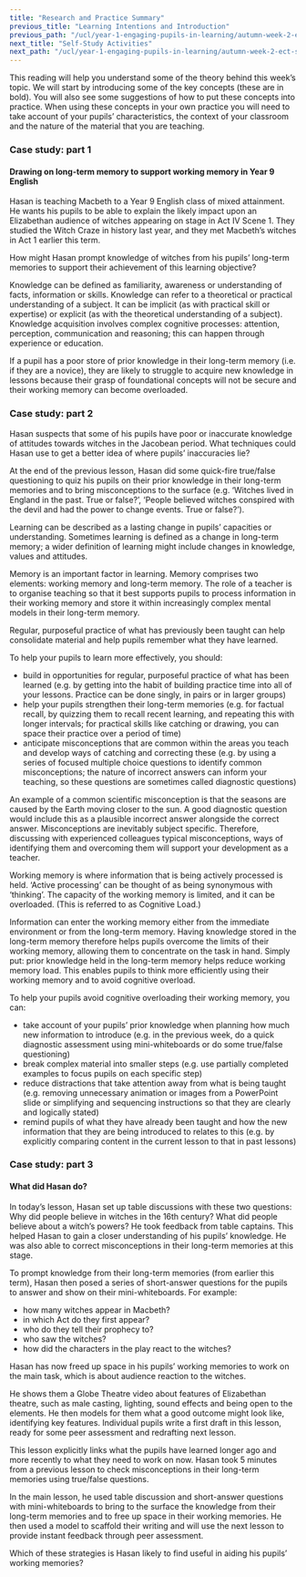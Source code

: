 ```yaml
---
title: "Research and Practice Summary"
previous_title: "Learning Intentions and Introduction"
previous_path: "/ucl/year-1-engaging-pupils-in-learning/autumn-week-2-ect-learning-intentions-and-introduction"
next_title: "Self-Study Activities"
next_path: "/ucl/year-1-engaging-pupils-in-learning/autumn-week-2-ect-self-study-activities"
---
```


This reading will help you understand some of the theory behind this week’s topic. We will start by introducing some of the key concepts (these are in bold). You will also see some suggestions of how to put these concepts into practice. When using these concepts in your own practice you will need to take account of your pupils’ characteristics, the context of your classroom and the nature of the material that you are teaching.

### Case study: part 1

#### Drawing on long-term memory to support working memory in Year 9 English

Hasan is teaching Macbeth to a Year 9 English class of mixed attainment. He wants
his pupils to be able to explain the likely impact upon an Elizabethan audience of
witches appearing on stage in Act IV Scene 1. They studied the Witch Craze in history
last year, and they met Macbeth’s witches in Act 1 earlier this term.

How might Hasan prompt knowledge of witches from his pupils’ long-term
memories to support their achievement of this learning objective?

Knowledge can be defined as familiarity, awareness or understanding of facts, information or skills. Knowledge can refer to a theoretical or practical understanding of a subject. It can be implicit (as with practical skill or expertise) or explicit (as with the theoretical understanding of a subject). Knowledge acquisition involves complex cognitive processes: attention, perception, communication and reasoning; this can happen through experience or education.

If a pupil has a poor store of prior knowledge in their long-term memory (i.e. if they are a novice), they are likely to struggle to acquire new knowledge in lessons because their grasp of foundational concepts will not be secure and their working memory can become overloaded.

### Case study: part 2

Hasan suspects that some of his pupils have poor or inaccurate knowledge of attitudes towards witches in the Jacobean period. What techniques could Hasan use to get a better idea of where pupils’ inaccuracies lie?

At the end of the previous lesson, Hasan did some quick-fire true/false questioning to quiz his pupils on their prior knowledge in their long-term memories and to bring misconceptions to the surface (e.g. ‘Witches lived in England in the past. True or false?’, ‘People believed witches conspired with the devil and had the power to change events. True or false?’).

Learning can be described as a lasting change in pupils’ capacities or understanding. Sometimes learning is defined as a change in long-term memory; a wider definition of learning might include changes in knowledge, values and attitudes.

Memory is an important factor in learning. Memory comprises two elements: working memory and long-term memory. The role of a teacher is to organise teaching so that it best supports pupils to process information in their working memory and store it within increasingly complex mental models in their long-term memory.

Regular, purposeful practice of what has previously been taught can help consolidate material and help pupils remember what they have learned.

To help your pupils to learn more effectively, you should:

- build in opportunities for regular, purposeful practice of what has been learned (e.g. by getting into the habit of building practice time into all of your lessons. Practice can be done singly, in pairs or in larger groups)
- help your pupils strengthen their long-term memories (e.g. for factual recall, by quizzing them to recall recent learning, and repeating this with longer intervals; for practical skills like catching or drawing, you can space their practice over a period of time)
- anticipate misconceptions that are common within the areas you teach and develop ways of catching and correcting these (e.g. by using a series of focused multiple choice questions to identify common misconceptions; the nature of incorrect answers can inform your teaching, so these questions are sometimes called diagnostic questions)

An example of a common scientific misconception is that the seasons are caused by the Earth moving closer to the sun. A good diagnostic question would include this as a plausible incorrect answer alongside the correct answer. Misconceptions are inevitably subject specific. Therefore, discussing with experienced colleagues typical misconceptions, ways of identifying them and overcoming them will support your development as a teacher.

Working memory is where information that is being actively processed is held. ‘Active processing’ can be thought of as being synonymous with ‘thinking’. The capacity of the working memory is limited, and it can be overloaded. (This is referred to as Cognitive Load.)

Information can enter the working memory either from the immediate environment or from the long-term memory. Having knowledge stored in the long-term memory therefore helps pupils overcome the limits of their working memory, allowing them to concentrate on the task in hand. Simply put: prior knowledge held in the long-term memory helps reduce working memory load. This enables pupils to think more efficiently using their working memory and to avoid cognitive overload.

To help your pupils avoid cognitive overloading their working memory, you can:

- take account of your pupils’ prior knowledge when planning how much new information to introduce (e.g. in the previous week, do a quick diagnostic assessment using mini-whiteboards or do some true/false questioning)
- break complex material into smaller steps (e.g. use partially completed examples to focus pupils on each specific step)
- reduce distractions that take attention away from what is being taught (e.g. removing unnecessary animation or images from a PowerPoint slide or simplifying and sequencing instructions so that they are clearly and logically stated)
- remind pupils of what they have already been taught and how the new information that they are being introduced to relates to this (e.g. by explicitly comparing content in the current lesson to that in past lessons)

### Case study: part 3

#### What did Hasan do?

In today’s lesson, Hasan set up table discussions with these two questions: Why did
people believe in witches in the 16th century? What did people believe about a witch’s
powers? He took feedback from table captains. This helped Hasan to gain a closer
understanding of his pupils’ knowledge. He was also able to correct misconceptions
in their long-term memories at this stage.

To prompt knowledge from their long-term memories (from earlier this term), Hasan then posed a series of short-answer questions for the pupils to answer and show on their mini-whiteboards. For example:

- how many witches appear in Macbeth?
- in which Act do they first appear?
- who do they tell their prophecy to?
- who saw the witches?
- how did the characters in the play react to the witches?

Hasan has now freed up space in his pupils’ working memories to work on the main task, which is about audience reaction to the witches.

He shows them a Globe Theatre video about features of Elizabethan theatre, such as male casting, lighting, sound effects and being open to the elements. He then models for them what a good outcome might look like, identifying key features. Individual pupils write a first draft in this lesson, ready for some peer assessment and redrafting next lesson.

This lesson explicitly links what the pupils have learned longer ago and more recently to what they need to work on now. Hasan took 5 minutes from a previous lesson to check misconceptions in their long-term memories using true/false questions.

In the main lesson, he used table discussion and short-answer questions with mini-whiteboards to bring to the surface the knowledge from their long-term memories and to free up space in their working memories. He then used a model to scaffold their writing and will use the next lesson to provide instant feedback through peer assessment.

Which of these strategies is Hasan likely to find useful in aiding his pupils’
working memories?
